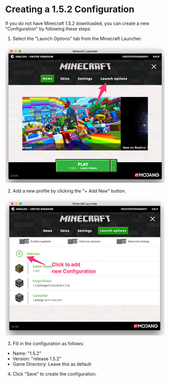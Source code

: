 # Creating a 1.5.2 Configuration

If you do not have Minecraft 1.5.2 downloaded, you can create a
new "Configuration" by following these steps:

1) Select the "Launch Options" tab from the Minecraft Launcher.

![Select the Launch Options tab](images/mc-launch-options.png)

2) Add a new profile by clicking the "+ Add New" button.

![Add new button](images/mc-add-new.png)

3) Fill in the configuration as follows:

- Name: "1.5.2"
- Version: "release 1.5.2"
- Game Directory: Leave this as default

4) Click "Save" to create the configuration.